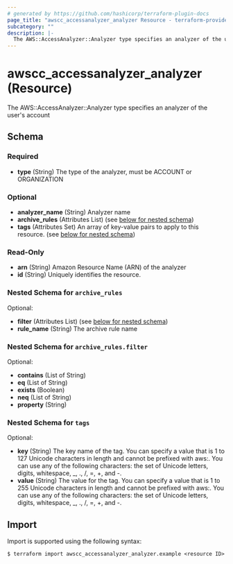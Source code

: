 ```yaml
---
# generated by https://github.com/hashicorp/terraform-plugin-docs
page_title: "awscc_accessanalyzer_analyzer Resource - terraform-provider-awscc"
subcategory: ""
description: |-
  The AWS::AccessAnalyzer::Analyzer type specifies an analyzer of the user's account
---
```


# awscc_accessanalyzer_analyzer (Resource)

The AWS::AccessAnalyzer::Analyzer type specifies an analyzer of the user's account



<!-- schema generated by tfplugindocs -->
## Schema

### Required

- **type** (String) The type of the analyzer, must be ACCOUNT or ORGANIZATION

### Optional

- **analyzer_name** (String) Analyzer name
- **archive_rules** (Attributes List) (see [below for nested schema](#nestedatt--archive_rules))
- **tags** (Attributes Set) An array of key-value pairs to apply to this resource. (see [below for nested schema](#nestedatt--tags))

### Read-Only

- **arn** (String) Amazon Resource Name (ARN) of the analyzer
- **id** (String) Uniquely identifies the resource.

<a id="nestedatt--archive_rules"></a>
### Nested Schema for `archive_rules`

Optional:

- **filter** (Attributes List) (see [below for nested schema](#nestedatt--archive_rules--filter))
- **rule_name** (String) The archive rule name

<a id="nestedatt--archive_rules--filter"></a>
### Nested Schema for `archive_rules.filter`

Optional:

- **contains** (List of String)
- **eq** (List of String)
- **exists** (Boolean)
- **neq** (List of String)
- **property** (String)



<a id="nestedatt--tags"></a>
### Nested Schema for `tags`

Optional:

- **key** (String) The key name of the tag. You can specify a value that is 1 to 127 Unicode characters in length and cannot be prefixed with aws:. You can use any of the following characters: the set of Unicode letters, digits, whitespace, _, ., /, =, +, and -.
- **value** (String) The value for the tag. You can specify a value that is 1 to 255 Unicode characters in length and cannot be prefixed with aws:. You can use any of the following characters: the set of Unicode letters, digits, whitespace, _, ., /, =, +, and -.

## Import

Import is supported using the following syntax:

```shell
$ terraform import awscc_accessanalyzer_analyzer.example <resource ID>
```
